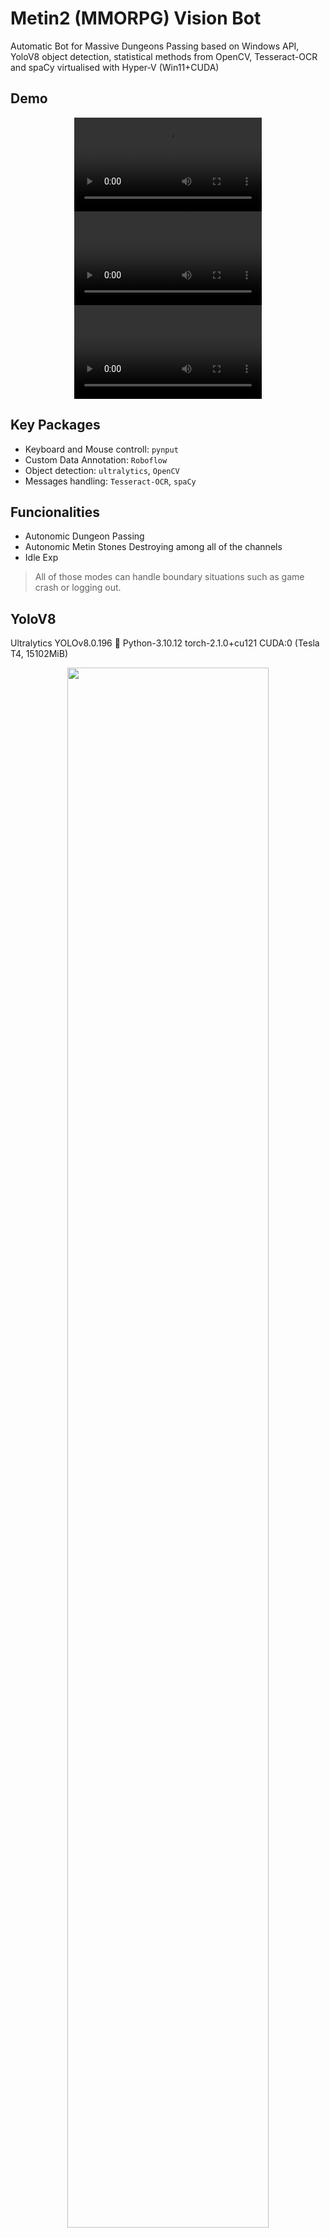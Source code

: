 # Metin2 (MMORPG) Vision Bot

Automatic Bot for Massive Dungeons Passing based on Windows API, YoloV8 object detection, statistical methods from OpenCV, Tesseract-OCR and spaCy virtualised with Hyper-V (Win11+CUDA)

## Demo

<div align="center">
    <video src=https://github.com/jamnicki/metin2_vision_bot/assets/56606076/3a4a4a4a-a1ac-4911-8ce1-5cf917d08e7d>
</div>
<div align="center">
    <video src=https://github.com/jamnicki/metin2_vision_bot/assets/56606076/9984878b-9811-406f-bfc2-4f3c30795f69>
</div>
<div align="center">
    <video src=https://github.com/jamnicki/metin2_vision_bot/assets/56606076/62987cd4-6f0f-419f-b636-24daa029de3b>
</div>


## Key Packages
- Keyboard and Mouse controll: `pynput`
- Custom Data Annotation: `Roboflow`
- Object detection: `ultralytics`, `OpenCV`
- Messages handling: `Tesseract-OCR`, `spaCy`

## Funcionalities
- Autonomic Dungeon Passing
- Autonomic Metin Stones Destroying among all of the channels
- Idle Exp

> All of those modes can handle boundary situations such as game crash or logging out.

## YoloV8

Ultralytics YOLOv8.0.196 🚀 Python-3.10.12 torch-2.1.0+cu121 CUDA:0 (Tesla T4, 15102MiB)

<div align="center">
  <img width=80% src=https://github.com/jamnicki/metin2_vision_bot/assets/56606076/2316a2b4-4551-4572-8825-f70b270ffd51>
</div>

<br>

| Class | Images | Instances | Precision* | Recall* | mAP50* | mAP50-95* |
|-|:-:|-:|-:|-:|-:|-:|
| all | 31 | 36 | 0.993 | 0.939 | 0.974 | 0.828 |
| boss_gnoll_cpt | 31 | 11 | 0.983 | 0.818 | 0.931 | 0.739 |
| metin_polany | 31 | 12 | 0.996 | 1 | 0.995 | 0.867 |
| npc_straznik | 31 | 13 | 0.999 | 1 | 0.995 | 0.877 |

> \* - Box level

<br>

<div align="center">
    <img width=70% src=https://github.com/jamnicki/metin2_vision_bot/assets/56606076/36d47e7a-ce6a-40ab-a71c-dcb0216e4333>
    <img width=70% src=https://github.com/jamnicki/metin2_vision_bot/assets/56606076/34e5c6af-0377-40f9-b923-cab9951ffb1a>
</div>


## Custom Dataset
[Roboflow Dataset Overview](https://universe.roboflow.com/metin2visionbot/mt2-valium-polana) (316 images, 800x600)

### Augmentation
- Outputs per training example: 3
- Flip: Horizontal
- Blur: Up to 1px

### Annotation Heatmap

<img width=30% src=https://github.com/jamnicki/metin2_vision_bot/assets/56606076/9bdaacb1-6317-49c5-9017-83fe09758871>

## Direction Recognition

Grayscale Threshold, Contours Recognition and not triangular shape filter

<img width=60% src=https://github.com/jamnicki/metin2_vision_bot/assets/56606076/2b024e26-d2b6-4dfc-b757-8db8de789faf>
